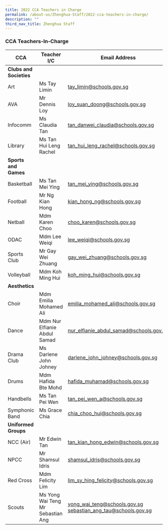 ```yaml
---
title: 2022 CCA Teachers in Charge
permalink: /about-us/Zhenghua-Staff/2022-cca-teachers-in-charge/
description: ""
third_nav_title: Zhenghua Staff
---
```

### CCA Teachers-In-Charge

| CCA | Teacher I/C | Email Address |
|---|---|---|
| **Clubs and Societies** |  |  |
| Art | Ms Tay Limin | tay_limin@schools.gov.sg |
| AVA | Mr Dennis Loy | loy_suan_doong@schools.gov.sg |
| Infocomm | Ms Claudia Tan | tan_danwei_claudia@schools.gov.sg |
| Library | Ms Tan Hui Leng Rachel | tan_hui_leng_rachel@schools.gov.sg |
| **Sports and Games** |  |  |
| Basketball | Ms Tan Mei Ying | tan_mei_ying@schools.gov.sg |
| Football | Mr Ng Kian Hong | kian_hong_ng@schools.gov.sg |
| Netball | Mdm Karen Choo | choo_karen@schools.gov.sg |
| ODAC | Mdm Lee Weiqi | lee_weiqi@schools.gov.sg |
| Sports Club | Mr Gay Wei Zhuang | gay_wei_zhuang@schools.gov.sg |
| Volleyball | Mdm Koh Ming Hui | koh_ming_hui@schools.gov.sg |
| **Aesthetics** |  |  |
| Choir | Mdm Emilia Mohamed Ali | emilia_mohamed_ali@schools.gov.sg |
| Dance | Mdm Nur Elfianie Abdul Samad | nur_elfianie_abdul_samad@schools.gov.sg |
| Drama Club | Ms Darlene John Johney | darlene_john_johney@schools.gov.sg |
| Drums | Mdm Hafida Bte Mohd | hafida_muhamad@schools.gov.sg |
| Handbells | Ms Tan Pei Wen | tan_pei_wen_a@schools.gov.sg |
| Symphonic Band | Ms Grace Chia | chia_choo_hui@schools.gov.sg |
| **Uniformed Groups** |  |  |
| NCC (Air) | Mr Edwin Tan | tan_kian_hong_edwin@schools.gov.sg |
| NPCC | Mr Shamsul Idris | shamsul_idris@schools.gov.sg |
| Red Cross | Mdm Felicity Lim | lim_sy_hing_felicity@schools.gov.sg |
| Scouts | Ms Yong Wai Teng Mr Sebastian Ang | yong_wai_teng@schools.gov.sg sebastian_ang_tau@schools.gov.sg |